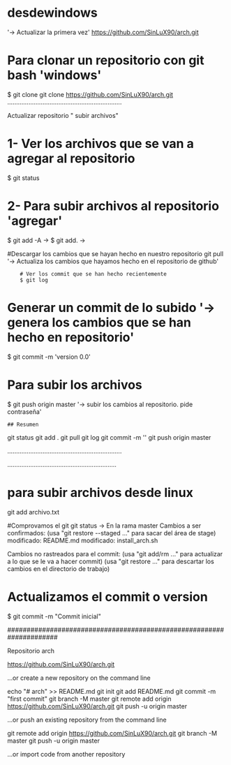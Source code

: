 # desdewindows

'-> Actualizar la primera vez' https://github.com/SinLuX90/arch.git

# Para clonar un repositorio con git bash 'windows'

$ git clone
git clone https://github.com/SinLuX90/arch.git  
.................................................................

Actualizar repositorio " subir archivos"

# 1- Ver los archivos que se van a agregar al repositorio

$ git status

# 2- Para subir archivos al repositorio 'agregar'

$ git add -A ->
$ git add. ->

#Descargar los cambios que se hayan hecho en nuestro repositorio
git pull '-> Actualiza los cambios que hayamos hecho en el repositorio de github'

    	# Ver los commit que se han hecho recientemente
    	$ git log

# Generar un commit de lo subido '-> genera los cambios que se han hecho en repositorio'

$ git commit -m 'version 0.0'

# Para subir los archivos

$ git push origin master '-> subir los cambios al repositorio. pide contraseña'

    ## Resumen

git status
git add .
git pull
git log
git commit -m ''
git push origin master

.................................................................

..............................................................

# para subir archivos desde linux

git add archivo.txt

#Comprovamos el git
git status ->
En la rama master
Cambios a ser confirmados:
(usa "git restore --staged <archivo>..." para sacar del área de stage)
modificado: README.md
modificado: install_arch.sh

Cambios no rastreados para el commit:
(usa "git add/rm <archivo>..." para actualizar a lo que se le va a hacer commit)
(usa "git restore <archivo>..." para descartar los cambios en el directorio de trabajo)

# Actualizamos el commit o version

$ git commit -m "Commit inicial"

#####################################################################

Repositorio arch

https://github.com/SinLuX90/arch.git

…or create a new repository on the command line

echo "# arch" >> README.md
git init
git add README.md
git commit -m "first commit"
git branch -M master
git remote add origin https://github.com/SinLuX90/arch.git
git push -u origin master

…or push an existing repository from the command line

git remote add origin https://github.com/SinLuX90/arch.git
git branch -M master
git push -u origin master

…or import code from another repository
